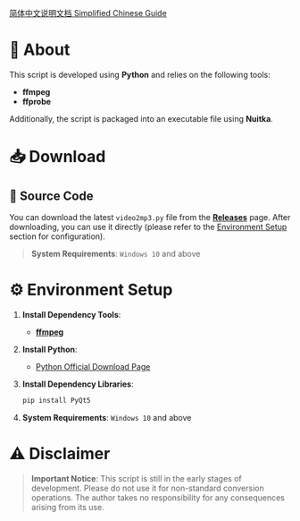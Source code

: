 [简体中文说明文档 Simplified Chinese Guide](https://github.com/yhgzs-111/video2mp3/blob/main/README_zh-cn.md)

# 📜 About

This script is developed using **Python** and relies on the following tools:

- **ffmpeg**
- **ffprobe**

Additionally, the script is packaged into an executable file using **Nuitka**.

# 📥 Download

## 📂 Source Code

You can download the latest `video2mp3.py` file from the [**Releases**](https://github.com/yhgzs-111/video2mp3/releases/latest/download/video2mp3.py) page. After downloading, you can use it directly (please refer to the [Environment Setup](https://github.com/yhgzs-111/video2mp3/blob/main/README.md#%EF%B8%8F-environment-setup) section for configuration).

> **System Requirements**: `Windows 10` and above

# ⚙️ Environment Setup

1. **Install Dependency Tools**:
   - [**ffmpeg**](https://ffmpeg.org/)

2. **Install Python**:
   - [Python Official Download Page](https://www.python.org/downloads/)

3. **Install Dependency Libraries**:
   ```bash
   pip install PyQt5
4. **System Requirements**: `Windows 10` and above

# ⚠️ Disclaimer

> **Important Notice**: This script is still in the early stages of development. Please do not use it for non-standard conversion operations. The author takes no responsibility for any consequences arising from its use.
